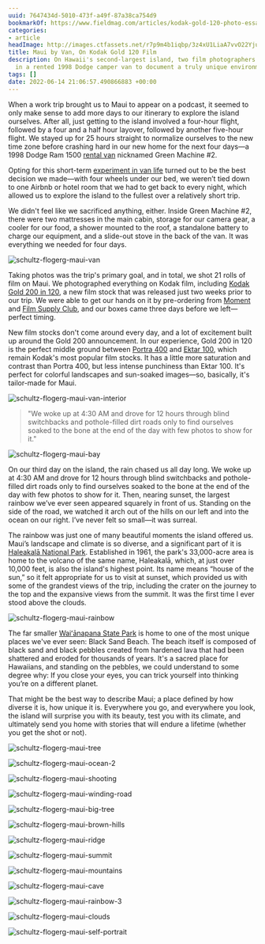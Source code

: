 ```yaml
---
uuid: 7647434d-5010-473f-a49f-87a38ca754d9
bookmarkOf: https://www.fieldmag.com/articles/kodak-gold-120-photo-essay-maui-hawaii
categories:
- article
headImage: http://images.ctfassets.net/r7p9m4b1iqbp/3z4xU1LiaA7vvO22YjuGIy/ace612a50e60aad1de4ea0be3194c9ce/schultz-flogerg-maui-van.jpg?w=1000
title: Maui by Van, On Kodak Gold 120 Film
description: On Hawaii's second-largest island, two film photographers hit the road
  in a rented 1998 Dodge camper van to document a truly unique environment
tags: []
date: 2022-06-14 21:06:57.490866883 +00:00
---
```


When a work trip brought us to Maui to appear on a podcast, it seemed to only make sense to add more days to our itinerary to explore the island ourselves. After all, just getting to the island involved a four-hour flight, followed by a four and a half hour layover, followed by another five-hour flight. We stayed up for 25 hours straight to normalize ourselves to the new time zone before crashing hard in our new home for the next four days—a 1998 Dodge Ram 1500 [rental van](https://www.fieldmag.com/articles/best-overland-camper-van-rentals-usa) nicknamed Green Machine #2.

Opting for this short-term [experiment in van life](https://www.fieldmag.com/articles/james-barkman-real-vanlife-essay) turned out to be the best decision we made—with four wheels under our bed, we weren’t tied down to one Airbnb or hotel room that we had to get back to every night, which allowed us to explore the island to the fullest over a relatively short trip.

We didn't feel like we sacrificed anything, either. Inside Green Machine #2, there were two mattresses in the main cabin, storage for our camera gear, a cooler for our food, a shower mounted to the roof, a standalone battery to charge our equipment, and a slide-out stove in the back of the van. It was everything we needed for four days.

 ![schultz-flogerg-maui-van](//images.ctfassets.net/r7p9m4b1iqbp/3z4xU1LiaA7vvO22YjuGIy/ace612a50e60aad1de4ea0be3194c9ce/schultz-flogerg-maui-van.jpg?w=10&q=1&fm=jpg&fl=progressive) 

Taking photos was the trip's primary goal, and in total, we shot 21 rolls of film on Maui. We photographed everything on Kodak film, including [Kodak Gold 200 in 120](https://partner.shopmoment.com/gbk1WB), a new film stock that was released just two weeks prior to our trip. We were able to get our hands on it by pre-ordering from [Moment](https://partner.shopmoment.com/Xx3YXa) and [Film Supply Club](https://filmsupply.club/), and our boxes came three days before we left—perfect timing.

New film stocks don't come around every day, and a lot of excitement built up around the Gold 200 announcement. In our experience, Gold 200 in 120 is the perfect middle ground between [Portra 400](https://partner.shopmoment.com/0JDZdV) and [Ektar 100](https://partner.shopmoment.com/EavKZ4), which remain Kodak's most popular film stocks. It has a little more saturation and contrast than Portra 400, but less intense punchiness than Ektar 100. It's perfect for colorful landscapes and sun-soaked images—so, basically, it's tailor-made for Maui.

 ![schultz-flogerg-maui-van-interior](//images.ctfassets.net/r7p9m4b1iqbp/5m5SsSvmCEQoSQmCKkMBzB/8d3b6596b411f7aa6cd83136a3a4caf3/schultz-flogerg-maui-van-interior.jpg?w=10&q=1&fm=jpg&fl=progressive) 

> "We woke up at 4:30 AM and drove for 12 hours through blind switchbacks and pothole-filled dirt roads only to find ourselves soaked to the bone at the end of the day with few photos to show for it."

 ![schultz-flogerg-maui-bay](//images.ctfassets.net/r7p9m4b1iqbp/1gX2HQZwp1aO5C6pi0RiTp/45eb17539ac2ca75db48a2bcf18618dd/schultz-flogerg-maui-bay.jpg?w=10&q=1&fm=jpg&fl=progressive) 

On our third day on the island, the rain chased us all day long. We woke up at 4:30 AM and drove for 12 hours through blind switchbacks and pothole-filled dirt roads only to find ourselves soaked to the bone at the end of the day with few photos to show for it. Then, nearing sunset, the largest rainbow we’ve ever seen appeared squarely in front of us. Standing on the side of the road, we watched it arch out of the hills on our left and into the ocean on our right. I’ve never felt so small—it was surreal.

The rainbow was just one of many beautiful moments the island offered us. Maui’s landscape and climate is so diverse, and a significant part of it is [Haleakalā National Park](https://www.nps.gov/hale/index.htm). Established in 1961, the park's 33,000-acre area is home to the volcano of the same name, Haleakalā, which, at just over 10,000 feet, is also the island's highest point. Its name means “house of the sun,” so it felt appropriate for us to visit at sunset, which provided us with some of the grandest views of the trip, including the crater on the journey to the top and the expansive views from the summit. It was the first time I ever stood above the clouds.

 ![schultz-flogerg-maui-rainbow](//images.ctfassets.net/r7p9m4b1iqbp/52NejRsTxzHRR9WKZLJ2qU/0af763ebf15d22c04b94242cbe7ffdb8/schultz-flogerg-maui-rainbow.jpg?w=10&q=1&fm=jpg&fl=progressive) 

The far smaller [Waiʻānapana State Park](https://dlnr.hawaii.gov/dsp/parks/maui/waianapanapa-state-park/) is home to one of the most unique places we've ever seen: Black Sand Beach. The beach itself is composed of black sand and black pebbles created from hardened lava that had been shattered and eroded for thousands of years. It's a sacred place for Hawaiians, and standing on the pebbles, we could understand to some degree why: If you close your eyes, you can trick yourself into thinking you’re on a different planet.

That might be the best way to describe Maui; a place defined by how diverse it is, how unique it is. Everywhere you go, and everywhere you look, the island will surprise you with its beauty, test you with its climate, and ultimately send you home with stories that will endure a lifetime (whether you get the shot or not).

 ![schultz-flogerg-maui-tree](//images.ctfassets.net/r7p9m4b1iqbp/11y3ZO6HOw7eYo6YQfByq1/22ee1bce592caf80a3fed26a6e19b532/schultz-flogerg-maui-tree.jpg?w=10&q=1&fm=jpg&fl=progressive) 

 ![schultz-flogerg-maui-ocean-2](//images.ctfassets.net/r7p9m4b1iqbp/6P4pbr6w1pUev4Y4mHt1VS/634f95ae750df7465f2bfe4ca9cd21a1/schultz-flogerg-maui-ocean-2.jpg?w=10&q=1&fm=jpg&fl=progressive) 

 ![schultz-flogerg-maui-shooting](//images.ctfassets.net/r7p9m4b1iqbp/1kIPiYuzkNpqAQegcPslYi/1bc7cdd52845c49863878837c4d03b11/schultz-flogerg-maui-shooting.jpg?w=10&q=1&fm=jpg&fl=progressive) 

 ![schultz-flogerg-maui-winding-road](//images.ctfassets.net/r7p9m4b1iqbp/1PG02MzGc6PnWqF02XuMI6/2b2b681f5d01e97b0f816d1dd139c947/schultz-flogerg-maui-winding-road.jpg?w=10&q=1&fm=jpg&fl=progressive) 

 ![schultz-flogerg-maui-big-tree](//images.ctfassets.net/r7p9m4b1iqbp/6oaNvRu2ZFEYWgbxXUYJL0/df423b593070e88c07c43b517dddd2ab/schultz-flogerg-maui-big-tree.jpg?w=10&q=1&fm=jpg&fl=progressive) 

 ![schultz-flogerg-maui-brown-hills](//images.ctfassets.net/r7p9m4b1iqbp/6QpAP87vh0EIhNMvCDbv8J/b46d671624d64678a95017d45fa27b55/schultz-flogerg-maui-brown-hills.jpg?w=10&q=1&fm=jpg&fl=progressive) 

 ![schultz-flogerg-maui-ridge](//images.ctfassets.net/r7p9m4b1iqbp/5rMRmy9I9BnTdKUMyLwWOR/3136a2986d6160051a1ab4730d41dadc/schultz-flogerg-maui-ridge.jpg?w=10&q=1&fm=jpg&fl=progressive) 

 ![schultz-flogerg-maui-summit](//images.ctfassets.net/r7p9m4b1iqbp/4j8dRrDUjGOSuoMoFy3K0h/9945ba878e4fedaec0be049291f9b905/schultz-flogerg-maui-summit.jpg?w=10&q=1&fm=jpg&fl=progressive) 

 ![schultz-flogerg-maui-mountains](//images.ctfassets.net/r7p9m4b1iqbp/4XWtxW9V63nZqH3cQLCTvL/fa07118c4a6c184e56740bc8914c633b/schultz-flogerg-maui-mountains.jpg?w=10&q=1&fm=jpg&fl=progressive) 

 ![schultz-flogerg-maui-cave](//images.ctfassets.net/r7p9m4b1iqbp/3g3zLHAyQmfZhgdcUj3WJt/4012a07ce28939f87dc63808d81b6d93/schultz-flogerg-maui-cave.jpg?w=10&q=1&fm=jpg&fl=progressive) 

 ![schultz-flogerg-maui-rainbow-3](//images.ctfassets.net/r7p9m4b1iqbp/2id7IPMg2qzb9MqOGvJo6L/0ec3d1f28d0617fe349acc1e39c03845/schultz-flogerg-maui-rainbow-3.jpg?w=10&q=1&fm=jpg&fl=progressive) 

 ![schultz-flogerg-maui-clouds](//images.ctfassets.net/r7p9m4b1iqbp/4NtnRLBBxjgUFKcslkmhs3/56a1ec7f4c7c9ae7bbcd4cecbd7439bc/schultz-flogerg-maui-clouds.jpg?w=10&q=1&fm=jpg&fl=progressive) 

 ![schultz-flogerg-maui-self-portrait](//images.ctfassets.net/r7p9m4b1iqbp/7vAbPT5cu8s7edDTlqMtID/10e2b373998e3c59f6bd403071c02947/schultz-flogerg-maui-self-portrait.jpg?w=10&q=1&fm=jpg&fl=progressive)